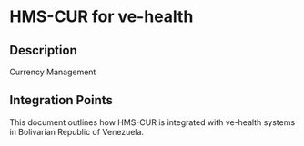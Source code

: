 # HMS-CUR for ve-health

## Description

Currency Management

## Integration Points

This document outlines how HMS-CUR is integrated with ve-health systems in Bolivarian Republic of Venezuela.
